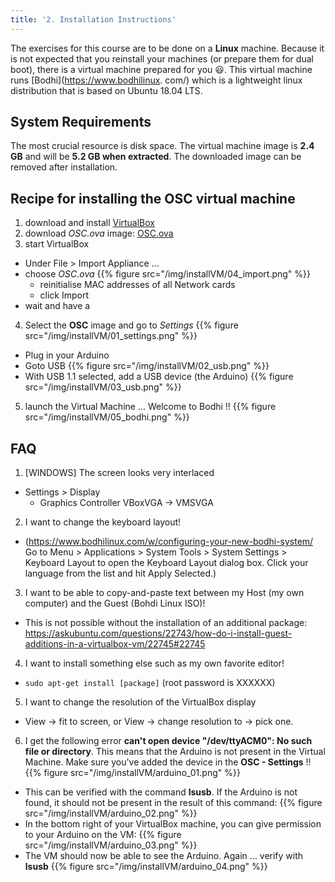 ```yaml
---
title: '2. Installation Instructions'
---
```


The exercises for this course are to be done on a **Linux** machine. Because it is not expected that you reinstall your machines (or prepare them for dual boot), there is a virtual machine prepared for you :smiley:. This virtual machine runs [Bodhi](https://www.bodhilinux.
com/) which is a lightweight linux distribution that is based on Ubuntu 18.04 LTS.

## System Requirements

The most crucial resource is disk space. The virtual machine image is **2.4 GB** and will be **5.2 GB when extracted**. The downloaded image can be removed after installation.


## Recipe for installing the OSC virtual machine

1. download and install [VirtualBox](https://www.virtualbox.org/)
2. download *OSC.ova* image: [OSC.ova](http://eaict.technologiecampusdiepenbeek.be/~jvliegen/OSC.ova)
3. start VirtualBox
  * Under File > Import Appliance ...
  * choose *OSC.ova*
{{% figure src="/img/installVM/04_import.png" %}}
    * reinitialise MAC addresses of all Network cards
    * click Import
  * wait and have a &nbsp; <i class="fas fa-mug-hot"></i>
4. Select the **OSC** image and go to *Settings*
{{% figure src="/img/installVM/01_settings.png" %}}
  * Plug in your Arduino
  * Goto USB
{{% figure src="/img/installVM/02_usb.png" %}}
  * With USB 1.1 selected, add a USB device (the Arduino)
{{% figure src="/img/installVM/03_usb.png" %}}
5. launch the Virtual Machine ... Welcome to Bodhi !!
{{% figure src="/img/installVM/05_bodhi.png" %}}

## FAQ

1. [WINDOWS] The screen looks very interlaced
  * Settings > Display
    * Graphics Controller VBoxVGA -> VMSVGA
2. I want to change the keyboard layout!
  * (https://www.bodhilinux.com/w/configuring-your-new-bodhi-system/ Go to Menu > Applications > System Tools > System Settings > Keyboard Layout to open the Keyboard Layout dialog box.  Click your language from the list and hit Apply Selected.)
3. I want to be able to copy-and-paste text between my Host (my own computer) and the Guest (Bohdi Linux ISO)!
  * This is not possible without the installation of an additional package: https://askubuntu.com/questions/22743/how-do-i-install-guest-additions-in-a-virtualbox-vm/22745#22745
4. I want to install something else such as my own favorite editor!
  * `sudo apt-get install [package]` (root password is XXXXXX)
5. I want to change the resolution of the VirtualBox display
  * View -> fit to screen, or View -> change resolution to -> pick one. 
6. I get the following error **can't open device "/dev/ttyACM0": No such file or directory**. This means that the Arduino is not present in the Virtual Machine. Make sure you've added the device in the **OSC - Settings** !! 
{{% figure src="/img/installVM/arduino_01.png" %}}
  * This can be verified with the command **lsusb**. If the Arduino is not found, it should not be present in the result of this command:
{{% figure src="/img/installVM/arduino_02.png" %}}
  * In the bottom right of your VirtualBox machine, you can give permission to your Arduino on the VM:
{{% figure src="/img/installVM/arduino_03.png" %}}
  * The VM should now be able to see the Arduino. Again ... verify with **lsusb**
{{% figure src="/img/installVM/arduino_04.png" %}}

